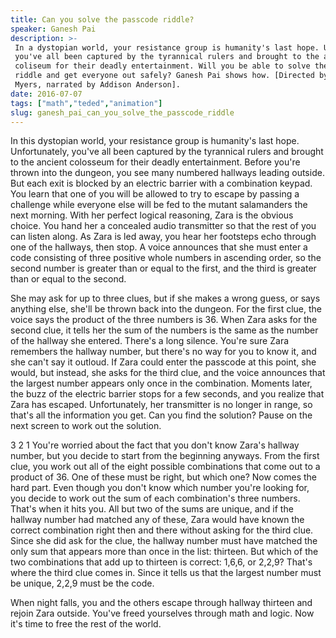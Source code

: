```yaml
---
title: Can you solve the passcode riddle?
speaker: Ganesh Pai
description: >-
 In a dystopian world, your resistance group is humanity's last hope. Unfortunately,
 you've all been captured by the tyrannical rulers and brought to the ancient
 coliseum for their deadly entertainment. Will you be able to solve the passcode
 riddle and get everyone out safely? Ganesh Pai shows how. [Directed by Jun Zee
 Myers, narrated by Addison Anderson].
date: 2016-07-07
tags: ["math","teded","animation"]
slug: ganesh_pai_can_you_solve_the_passcode_riddle
---
```


In this dystopian world, your resistance group is humanity's last hope. Unfortunately,
you've all been captured by the tyrannical rulers and brought to the ancient colosseum for
their deadly entertainment. Before you're thrown into the dungeon, you see many numbered
hallways leading outside. But each exit is blocked by an electric barrier with a
combination keypad. You learn that one of you will be allowed to try to escape by passing
a challenge while everyone else will be fed to the mutant salamanders the next morning.
With her perfect logical reasoning, Zara is the obvious choice. You hand her a concealed
audio transmitter so that the rest of you can listen along. As Zara is led away, you hear
her footsteps echo through one of the hallways, then stop. A voice announces that she
must enter a code consisting of three positive whole numbers in ascending order, so the
second number is greater than or equal to the first, and the third is greater than or
equal to the second.

She may ask for up to three clues, but if she makes a wrong guess, or says anything else,
she'll be thrown back into the dungeon. For the first clue, the voice says the product of
the three numbers is 36. When Zara asks for the second clue, it tells her the sum of the
numbers is the same as the number of the hallway she entered. There's a long silence.
You're sure Zara remembers the hallway number, but there's no way for you to know it, and
she can't say it outloud. If Zara could enter the passcode at this point, she would, but
instead, she asks for the third clue, and the voice announces that the largest number
appears only once in the combination. Moments later, the buzz of the electric barrier
stops for a few seconds, and you realize that Zara has escaped. Unfortunately, her
transmitter is no longer in range, so that's all the information you get. Can you find
the solution? Pause on the next screen to work out the solution.

3 2 1 You're worried about the fact that you don't know Zara's hallway number, but you
decide to start from the beginning anyways. From the first clue, you work out all of the
eight possible combinations that come out to a product of 36. One of these must be right,
but which one? Now comes the hard part. Even though you don't know which number you're
looking for, you decide to work out the sum of each combination's three numbers. That's
when it hits you. All but two of the sums are unique, and if the hallway number had
matched any of these, Zara would have known the correct combination right then and there
without asking for the third clue. Since she did ask for the clue, the hallway number must
have matched the only sum that appears more than once in the list: thirteen. But which of
the two combinations that add up to thirteen is correct: 1,6,6, or 2,2,9? That's where the
third clue comes in. Since it tells us that the largest number must be unique, 2,2,9 must
be the code.

When night falls, you and the others escape through hallway thirteen and rejoin Zara
outside. You've freed yourselves through math and logic. Now it's time to free the rest
of the world.

<!--
ad_duration=0
event="TED-Ed"
external_start_time=0
intro_duration=0
is_subtitle_required="False"
is_talk_featured="False"
language="en"
language_swap="False"
native_language="en"
number_of_related_talks=6
number_of_speakers=1
number_of_subtitled_videos=0
number_of_tags=3
number_of_talk_download_languages=24
number_of_talk_more_resources=0
number_of_talk_recommendations=0
number_of_talks_take_actions=0
post_ad_duration=0
published_timestamp="2019-02-15 17:41:38"
recording_date="2016-07-07"
speaker_is_published=0
speaker_name="Ganesh Pai"
talk_name="Can you solve the passcode riddle?"
talks_tags=["math","teded","animation"]
url_photo_talk="https://s3.amazonaws.com/talkstar-photos/uploads/ab1eb233-b933-4eb0-aca9-7f53e90cfb7d/17_passcoderiddle.jpg"
url_webpage="https://www.ted.com/talks/ganesh_pai_can_you_solve_the_passcode_riddle"
video_type_name="TED-Ed Original"
-->
